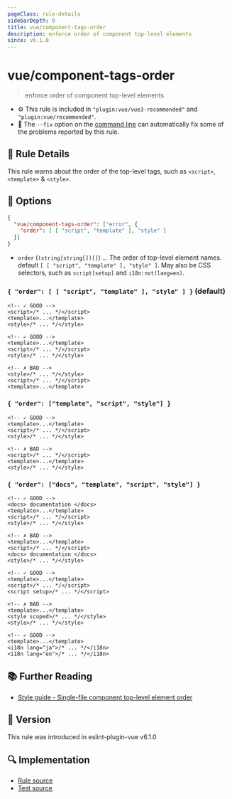 ```yaml
---
pageClass: rule-details
sidebarDepth: 0
title: vue/component-tags-order
description: enforce order of component top-level elements
since: v6.1.0
---
```

# vue/component-tags-order

> enforce order of component top-level elements

- :gear: This rule is included in `"plugin:vue/vue3-recommended"` and `"plugin:vue/recommended"`.
- :wrench: The `--fix` option on the [command line](https://eslint.org/docs/user-guide/command-line-interface#fixing-problems) can automatically fix some of the problems reported by this rule.

## :book: Rule Details

This rule warns about the order of the top-level tags, such as `<script>`, `<template>` & `<style>`.

## :wrench: Options

```json
{
  "vue/component-tags-order": ["error", {
    "order": [ [ "script", "template" ], "style" ]
  }]
}
```

- `order` (`(string|string[])[]`) ... The order of top-level element names. default `[ [ "script", "template" ], "style" ]`. May also be CSS selectors, such as `script[setup]` and `i18n:not(lang=en)`.

### `{ "order": [ [ "script", "template" ], "style" ] }` (default)

<eslint-code-block fix :rules="{'vue/component-tags-order': ['error']}">

```vue
<!-- ✓ GOOD -->
<script>/* ... */</script>
<template>...</template>
<style>/* ... */</style>
```

</eslint-code-block>

<eslint-code-block fix :rules="{'vue/component-tags-order': ['error']}">

```vue
<!-- ✓ GOOD -->
<template>...</template>
<script>/* ... */</script>
<style>/* ... */</style>
```

</eslint-code-block>

<eslint-code-block fix :rules="{'vue/component-tags-order': ['error']}">

```vue
<!-- ✗ BAD -->
<style>/* ... */</style>
<script>/* ... */</script>
<template>...</template>
```

</eslint-code-block>

### `{ "order": ["template", "script", "style"] }`

<eslint-code-block fix :rules="{'vue/component-tags-order': ['error', { 'order': ['template', 'script', 'style'] }]}">

```vue
<!-- ✓ GOOD -->
<template>...</template>
<script>/* ... */</script>
<style>/* ... */</style>
```

</eslint-code-block>

<eslint-code-block fix :rules="{'vue/component-tags-order': ['error', { 'order': ['template', 'script', 'style'] }]}">

```vue
<!-- ✗ BAD -->
<script>/* ... */</script>
<template>...</template>
<style>/* ... */</style>
```

</eslint-code-block>

### `{ "order": ["docs", "template", "script", "style"] }`

<eslint-code-block fix :rules="{'vue/component-tags-order': ['error', { 'order': ['docs', 'template', 'script', 'style'] }]}">

```vue
<!-- ✓ GOOD -->
<docs> documentation </docs>
<template>...</template>
<script>/* ... */</script>
<style>/* ... */</style>
```

</eslint-code-block>

<eslint-code-block fix :rules="{'vue/component-tags-order': ['error', { 'order': ['docs', 'template', 'script', 'style'] }]}">

```vue
<!-- ✗ BAD -->
<template>...</template>
<script>/* ... */</script>
<docs> documentation </docs>
<style>/* ... */</style>
```

</eslint-code-block>

<eslint-code-block fix :rules="{'vue/component-tags-order': ['error', { 'order': ['template', 'script:not([setup])', 'script[setup]'] }]}">

```vue
<!-- ✓ GOOD -->
<template>...</template>
<script>/* ... */</script>
<script setup>/* ... */</script>
```

</eslint-code-block>

<eslint-code-block fix :rules="{'vue/component-tags-order': ['error', { 'order': ['template', 'style:not([scoped])', 'style[scoped]'] }]}">

```vue
<!-- ✗ BAD -->
<template>...</template>
<style scoped>/* ... */</style>
<style>/* ... */</style>
```

</eslint-code-block>

<eslint-code-block fix :rules="{'vue/component-tags-order': ['error', { 'order': ['template', 'i18n:not([lang=en])', 'i18n[lang=en]'] }]}">

```vue
<!-- ✓ GOOD -->
<template>...</template>
<i18n lang="ja">/* ... */</i18n>
<i18n lang="en">/* ... */</i18n>
```

</eslint-code-block>

## :books: Further Reading

- [Style guide - Single-file component top-level element order](https://vuejs.org/style-guide/rules-recommended.html#single-file-component-top-level-element-order)

## :rocket: Version

This rule was introduced in eslint-plugin-vue v6.1.0

## :mag: Implementation

- [Rule source](https://github.com/vuejs/eslint-plugin-vue/blob/master/lib/rules/component-tags-order.js)
- [Test source](https://github.com/vuejs/eslint-plugin-vue/blob/master/tests/lib/rules/component-tags-order.js)
